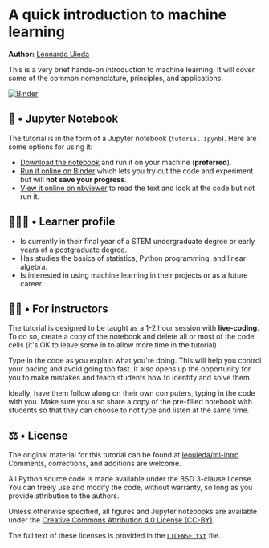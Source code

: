 # A quick introduction to machine learning

**Author:** [Leonardo Uieda](https://www.leouieda.com/)
    
This is a very brief hands-on introduction to machine learning. 
It will cover some of the common nomenclature, principles, and applications. 

[![Binder](https://mybinder.org/badge_logo.svg)](https://mybinder.org/v2/gh/leouieda/ml-intro/HEAD?labpath=tutorial.ipynb)

## 📓 • Jupyter Notebook

The tutorial is in the form of a Jupyter notebook (`tutorial.ipynb`). 
Here are some options for using it:

* [Download the notebook](https://github.com/leouieda/ml-intro/archive/refs/heads/main.zip) and run it on your machine (**preferred**).
* [Run it online on Binder](https://mybinder.org/v2/gh/leouieda/ml-intro/HEAD?labpath=tutorial.ipynb) which lets you try out the code and experiment but will **not save your progress**.
* [View it online on nbviewer](https://nbviewer.org/github/leouieda/ml-intro/blob/main/tutorial.ipynb) to read the text and look at the code but not run it.

## 🧑🏿‍💻 • Learner profile

* Is currently in their final year of a STEM undergraduate degree or early years of a postgraduate degree.
* Has studies the basics of statistics, Python programming, and linear algebra.
* Is interested in using machine learning in their projects or as a future career.

## 🧑‍🏫 • For instructors

The tutorial is designed to be taught as a 1-2 hour session with **live-coding**. 
To do so, create a copy of the notebook and delete all or most of the code cells 
(it's OK to leave some in to allow more time in the tutorial). 

Type in the code as you explain what you're doing. 
This will help you control your pacing and avoid going too fast. 
It also opens up the opportunity for you to make mistakes and teach students 
how to identify and solve them.

Ideally, have them follow along on their own computers, typing in the code with you.
Make sure you also share a copy of the pre-filled notebook with students so that 
they can choose to not type and listen at the same time.

## ⚖️ • License

The original material for this tutorial can be found at [leouieda/ml-intro](https://github.com/leouieda/ml-intro).
Comments, corrections, and additions are welcome.

All Python source code is made available under the BSD 3-clause license. You
can freely use and modify the code, without warranty, so long as you provide
attribution to the authors.

Unless otherwise specified, all figures and Jupyter notebooks are available
under the [Creative Commons Attribution 4.0 License (CC-BY)](https://creativecommons.org/licenses/by/4.0/).

The full text of these licenses is provided in the [`LICENSE.txt`](LICENSE.txt)
file.